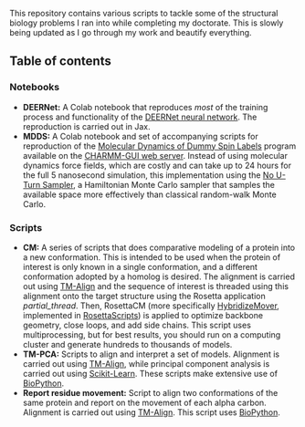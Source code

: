 This repository contains various scripts to tackle some of the structural biology problems I ran into while completing my doctorate. This is slowly being updated as I go through my work and beautify everything.

## Table of contents

### Notebooks

* **DEERNet:** A Colab notebook that reproduces *most* of the training process and functionality of the [DEERNet neural network](https://www.science.org/doi/10.1126/sciadv.aat5218). The reproduction is carried out in Jax.
* **MDDS:** A Colab notebook and set of accompanying scripts for reproduction of the [Molecular Dynamics of Dummy Spin Labels](https://pubs.acs.org/doi/10.1021/jp311723a) program available on the [CHARMM-GUI web server](https://charmm-gui.org/). Instead of using molecular dynamics force fields, which are costly and can take up to 24 hours for the full 5 nanosecond simulation, this implementation using the [No U-Turn Sampler](http://www.stat.columbia.edu/~gelman/research/published/nuts.pdf), a Hamiltonian Monte Carlo sampler that samples the available space more effectively than classical random-walk Monte Carlo.

### Scripts

* **CM:** A series of scripts that does comparative modeling of a protein into a new conformation. This is intended to be used when the protein of interest is only known in a single conformation, and a different conformation adopted by a homolog is desired. The alignment is carried out using [TM-Align](https://zhanggroup.org/TM-align/) and the sequence of interest is threaded using this alignment onto the target structure using the Rosetta application *partial_thread*. Then, RosettaCM (more specifically [HybridizeMover](https://www.cell.com/structure/fulltext/S0969-2126(13)00297-9), implemented in [RosettaScripts](http://www.meilerlab.org/index.php/publications/showPublication/pub_id/98)) is applied to optimize backbone geometry, close loops, and add side chains. This script uses multiprocessing, but for best results, you should run on a computing cluster and generate hundreds to thousands of models.
* **TM-PCA:** Scripts to align and interpret a set of models. Alignment is carried out using [TM-Align](https://zhanggroup.org/TM-align/), while principal component analysis is carried out using [Scikit-Learn](https://scikit-learn.org/stable/modules/generated/sklearn.decomposition.PCA.html). These scripts make extensive use of [BioPython](https://biopython.org/).
* **Report residue movement:** Script to align two conformations of the same protein and report on the movement of each alpha carbon. Alignment is carried out using [TM-Align](https://zhanggroup.org/TM-align/). This script uses [BioPython](https://biopython.org/).
